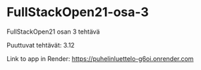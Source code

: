 # FullStackOpen21-osa-3
 FullStackOpen21 osan 3 tehtävä

 Puuttuvat tehtävät:
 3.12


Link to app in Render: 
https://puhelinluettelo-g6oi.onrender.com